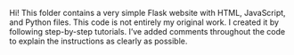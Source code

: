 Hi! This folder contains a very simple Flask website with HTML, JavaScript, and Python files.
This code is not entirely my original work. I created it by following step-by-step tutorials.
I’ve added comments throughout the code to explain the instructions as clearly as possible.
